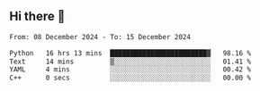 ## Hi there 👋

<!--
**Bojupi/Bojupi** is a ✨ _special_ ✨ repository because its `README.md` (this file) appears on your GitHub profile.

Here are some ideas to get you started:

- 🔭 I’m currently working on ...
- 🌱 I’m currently learning ...
- 👯 I’m looking to collaborate on ...
- 🤔 I’m looking for help with ...
- 💬 Ask me about ...
- 📫 How to reach me: ...
- 😄 Pronouns: ...
- ⚡ Fun fact: ...
-->

<!--START_SECTION:waka-->

```txt
From: 08 December 2024 - To: 15 December 2024

Python   16 hrs 13 mins  ████████████████████████▓   98.16 %
Text     14 mins         ▒░░░░░░░░░░░░░░░░░░░░░░░░   01.41 %
YAML     4 mins          ░░░░░░░░░░░░░░░░░░░░░░░░░   00.42 %
C++      0 secs          ░░░░░░░░░░░░░░░░░░░░░░░░░   00.00 %
```

<!--END_SECTION:waka-->
